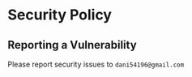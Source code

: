 # Security Policy

## Reporting a Vulnerability

Please report security issues to `dani54196@gmail.com`
